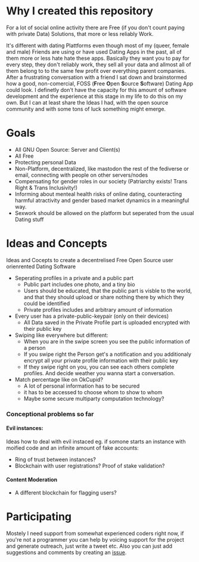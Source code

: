 

# Why I created this repository

For a lot of social online activity there are Free (if you don't count paying with private Data) Solutions, that more or less reliably Work. 

It's different with dating Plattforms even though most of my (queer, female and male) Friends are using or have used Dating Apps in the past, all of them more or less hate hate these apps. Basically they want you to pay for every step, they don't reliably work, they sell all your data and allmost all of them belong to to the same few profit over everything parent companies. After a frustrating conversation with a friend I sat down and brainstormed how a good, non-comercial, FOSS (**F**ree **O**pen **S**ource **S**oftware) Dating App could look.
I definetly don't have the capacity for this amount of software development and the experience at this stage in my life to do this on my own. But I can at least share the Ideas I had, with the open source community and with some tons of luck something might emerge.

# Goals
- All GNU Open Source: Server and Client(s)
- All Free
- Protecting personal Data
- Non-Platform, decentralized, like mastodon the rest of the fediverse or email, connecting with people on other servers/nodes
- Compensating for gender roles in our society (Patriarchy exists! Trans Right & Trans Inclusivity!)
- Informing about menteal health risks of online dating, counteracting harmful atractivity and gender based market dynamics in a meaningful way. 
- Sexwork should be allowed on the platform but seperated from the usual Dating stuff

# Ideas and Concepts
Ideas and Cocepts to create a decentrelised Free Open Source user orienrented Dating Software

- Seperating profiles in a private and a public part
  - Public part includes one photo, and a tiny bio
  - Users should be educated, that the public part is visble to the world, and that they should upload or share nothing there by which they could be identified
  - Private profiles includes and arbitrary amount of information
- Every user has a private-public-keypair (only on their devices)
  - All Data saved in the Private Profile part is uploaded encrypted with their public key
- Swiping like everywhere but different:
   - When you are in the swipe screen you see the public information of a person
   - If you swipe right the Person get's a notification and you additionaly encrypt all your private profile information with their public key
   - If they swipe right on you, you can see each others complete profiles. And decide weather you wanna start a conversation.
- Match percentage like on OkCupid?
   - A lot of personal information has to be secured
   - it has to be accessed to choose whom to show to whom
   - Maybe some secure multiparty computation technology?

   
### Conceptional problems so far
   
#### Evil instances:
Ideas how to deal with evil instaced eg. if somone starts an instance with moified code and an infinite amount of fake accounts:
  - Ring of trust between instances?
  - Blockchain with user registrations? Proof of stake validation?

#### Content Moderation
- A different blockchain for flagging users?



# Participating

Mostely I need support from somewhat experienced coders right now, if you're not a programmer you can help by voicing support for the project and generate outreach, just write a tweet etc. Also you can just add suggestions and comments by creating an [issue](https://github.com/foss-non-comercial-dating/ideas/issues/new).



